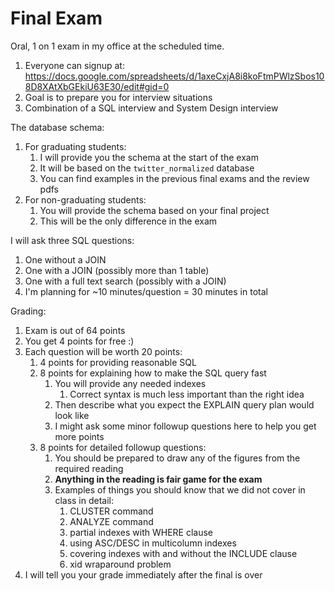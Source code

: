 # Final Exam

Oral, 1 on 1 exam in my office at the scheduled time.
1. Everyone can signup at: <https://docs.google.com/spreadsheets/d/1axeCxjA8i8koFtmPWlzSbos108D8XAtXbGEkiU63E30/edit#gid=0>
1. Goal is to prepare you for interview situations
1. Combination of a SQL interview and System Design interview

The database schema:
1. For graduating students:
    1. I will provide you the schema at the start of the exam
    1. It will be based on the `twitter_normalized` database
    1. You can find examples in the previous final exams and the review pdfs
1. For non-graduating students:
    1. You will provide the schema based on your final project
    1. This will be the only difference in the exam

I will ask three SQL questions:
1. One without a JOIN
1. One with a JOIN (possibly more than 1 table)
1. One with a full text search (possibly with a JOIN)
1. I'm planning for ~10 minutes/question = 30 minutes in total

Grading:
1. Exam is out of 64 points
1. You get 4 points for free :)
1. Each question will be worth 20 points:
    1. 4 points for providing reasonable SQL
    1. 8 points for explaining how to make the SQL query fast
        1. You will provide any needed indexes
            1. Correct syntax is much less important than the right idea
        1. Then describe what you expect the EXPLAIN query plan would look like
        1. I might ask some minor followup questions here to help you get more points
    1. 8 points for detailed followup questions:   
        1. You should be prepared to draw any of the figures from the required reading
        1. **Anything in the reading is fair game for the exam**
        1. Examples of things you should know that we did not cover in class in detail:
            1. CLUSTER command
            1. ANALYZE command
            1. partial indexes with WHERE clause
            1. using ASC/DESC in multicolumn indexes
            1. covering indexes with and without the INCLUDE clause
            1. xid wraparound problem
1. I will tell you your grade immediately after the final is over

